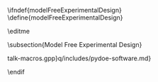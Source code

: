 \ifndef{modelFreeExperimentalDesign}
\define{modelFreeExperimentalDesign}

\editme

\subsection{Model Free Experimental Design}

talk-macros.gpp}q/includes/pydoe-software.md}

\endif
